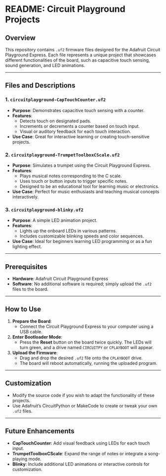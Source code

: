 # README: Circuit Playground Projects

## Overview
This repository contains `.uf2` firmware files designed for the Adafruit Circuit Playground Express. Each file represents a unique project that showcases different functionalities of the board, such as capacitive touch sensing, sound generation, and LED animations.

---

## Files and Descriptions

### 1. **`circuitplayground-CapTouchCounter.uf2`**
   - **Purpose**: Demonstrates capacitive touch sensing with a counter.
   - **Features**:
     - Detects touch on designated pads.
     - Increments or decrements a counter based on touch input.
     - Visual or auditory feedback for each touch interaction.
   - **Use Case**: Great for interactive learning or creating touch-sensitive projects.

### 2. **`circuitplayground-TrumpetToolboxCScale.uf2`**
   - **Purpose**: Simulates a trumpet using the Circuit Playground Express.
   - **Features**:
     - Plays musical notes corresponding to the C scale.
     - Uses touch or button inputs to trigger specific notes.
     - Designed to be an educational tool for learning music or electronics.
   - **Use Case**: Perfect for music enthusiasts and teaching musical concepts interactively.

### 3. **`circuitplayground-blinky.uf2`**
   - **Purpose**: A simple LED animation project.
   - **Features**:
     - Lights up the onboard LEDs in various patterns.
     - Includes customizable blinking speeds and color sequences.
   - **Use Case**: Ideal for beginners learning LED programming or as a fun lighting effect.

---

## Prerequisites
- **Hardware**: Adafruit Circuit Playground Express  
- **Software**: No additional software is required; simply upload the `.uf2` files to the board.

---

## How to Use
1. **Prepare the Board**:
   - Connect the Circuit Playground Express to your computer using a USB cable.
2. **Enter Bootloader Mode**:
   - Press the **Reset** button on the board twice quickly. The LEDs will turn green, and a drive named `CIRCUITPY` or `CPLAYBOOT` will appear.
3. **Upload the Firmware**:
   - Drag and drop the desired `.uf2` file onto the `CPLAYBOOT` drive.
   - The board will reboot automatically, running the uploaded program.

---

## Customization
- Modify the source code if you wish to adapt the functionality of these projects.
- Use Adafruit’s CircuitPython or MakeCode to create or tweak your own `.uf2` files.

---

## Future Enhancements
- **CapTouchCounter**: Add visual feedback using LEDs for each touch input.  
- **TrumpetToolboxCScale**: Expand the range of notes or integrate a song-playing mode.  
- **Blinky**: Include additional LED animations or interactive controls for customization.
